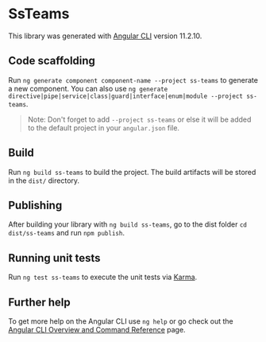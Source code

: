 # SsTeams

This library was generated with [Angular CLI](https://github.com/angular/angular-cli) version 11.2.10.

## Code scaffolding

Run `ng generate component component-name --project ss-teams` to generate a new component. You can also use `ng generate directive|pipe|service|class|guard|interface|enum|module --project ss-teams`.
> Note: Don't forget to add `--project ss-teams` or else it will be added to the default project in your `angular.json` file. 

## Build

Run `ng build ss-teams` to build the project. The build artifacts will be stored in the `dist/` directory.

## Publishing

After building your library with `ng build ss-teams`, go to the dist folder `cd dist/ss-teams` and run `npm publish`.

## Running unit tests

Run `ng test ss-teams` to execute the unit tests via [Karma](https://karma-runner.github.io).

## Further help

To get more help on the Angular CLI use `ng help` or go check out the [Angular CLI Overview and Command Reference](https://angular.io/cli) page.

